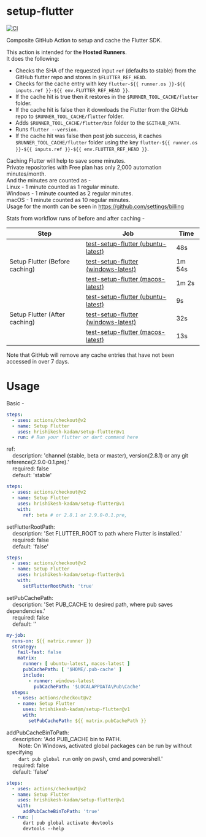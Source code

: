 # setup-flutter

[![CI](https://github.com/hrishikesh-kadam/setup-flutter/actions/workflows/ci.yml/badge.svg)](https://github.com/hrishikesh-kadam/setup-flutter/actions/workflows/ci.yml)

Composite GitHub Action to setup and cache the Flutter SDK.

This action is intended for the **Hosted Runners**. <br/>
It does the following:

- Checks the SHA of the requested input `ref` (defaults to stable) from the GitHub flutter repo and stores in `$FLUTTER_REF_HEAD`.
- Checks for the cache entry with key `flutter-${{ runner.os }}-${{ inputs.ref }}-${{ env.FLUTTER_REF_HEAD }}`.
- If the cache hit is true then it restores in the `$RUNNER_TOOL_CACHE/flutter` folder.
- If the cache hit is false then it downloads the Flutter from the GitHub repo to `$RUNNER_TOOL_CACHE/flutter` folder.
- Adds `$RUNNER_TOOL_CACHE/flutter/bin` folder to the `$GITHUB_PATH`.
- Runs `flutter --version`.
- If the cache hit was false then post job success, it caches `$RUNNER_TOOL_CACHE/flutter` folder using the key `flutter-${{ runner.os }}-${{ inputs.ref }}-${{ env.FLUTTER_REF_HEAD }}`.

Caching Flutter will help to save some minutes. <br/>
Private repositories with Free plan has only 2,000 automation minutes/month. <br/>
And the minutes are counted as - <br/>
Linux - 1 minute counted as 1 regular minute. <br/>
Windows - 1 minute counted as 2 regular minutes. <br/>
macOS - 1 minute counted as 10 regular minutes. <br/>
Usage for the month can be seen in https://github.com/settings/billing

Stats from workflow runs of before and after caching - 

<table>
    <thead>
        <tr>
            <th>Step</th>
            <th>Job</th>
            <th>Time</th>
        </tr>
    </thead>
    <tbody>
        <tr>
            <td rowspan="3">Setup Flutter (Before caching)</td>
            <td><a href="https://github.com/hrishikesh-kadam/setup-flutter/runs/4484397669?check_suite_focus=true">test-setup-flutter (ubuntu-latest)</a></td>
            <td>48s</td>
        </tr>
        <tr>
            <td><a href="https://github.com/hrishikesh-kadam/setup-flutter/runs/4484397722?check_suite_focus=true">test-setup-flutter (windows-latest)</a></td>
            <td>1m 54s</td>
        </tr>
        <tr>
            <td><a href="https://github.com/hrishikesh-kadam/setup-flutter/runs/4484397797?check_suite_focus=true">test-setup-flutter (macos-latest)</a></td>
            <td>1m 2s</td>
        </tr>
        <tr>
            <td rowspan="3">Setup Flutter (After caching)</td>
            <td><a href="https://github.com/hrishikesh-kadam/setup-flutter/runs/4484539956?check_suite_focus=true">test-setup-flutter (ubuntu-latest)</a></td>
            <td>9s</td>
        </tr>
        <tr>
            <td><a href="https://github.com/hrishikesh-kadam/setup-flutter/runs/4484540003?check_suite_focus=true">test-setup-flutter (windows-latest)</a></td>
            <td>32s</td>
        </tr>
        <tr>
            <td><a href="https://github.com/hrishikesh-kadam/setup-flutter/runs/4484540044?check_suite_focus=true">test-setup-flutter (macos-latest)</a></td>
            <td>13s</td>
        </tr>
    </tbody>
</table>

Note that GitHub will remove any cache entries that have not been accessed in over 7 days.


# Usage

Basic - 

```yml
steps:
  - uses: actions/checkout@v2
  - name: Setup Flutter
    uses: hrishikesh-kadam/setup-flutter@v1
  - run: # Run your flutter or dart command here
```

ref: <br/>
&nbsp; &nbsp; description: 'channel (stable, beta or master), version(2.8.1) or any git reference(2.9.0-0.1.pre).' <br/>
&nbsp; &nbsp; required: false <br/>
&nbsp; &nbsp; default: 'stable' <br/>

```yml
steps:
  - uses: actions/checkout@v2
  - name: Setup Flutter
    uses: hrishikesh-kadam/setup-flutter@v1
    with:
      ref: beta # or 2.8.1 or 2.9.0-0.1.pre,
```

setFlutterRootPath: <br/>
&nbsp; &nbsp; description: 'Set FLUTTER_ROOT to path where Flutter is installed.' <br/>
&nbsp; &nbsp; required: false <br/>
&nbsp; &nbsp; default: 'false' <br/>

```yml
steps:
  - uses: actions/checkout@v2
  - name: Setup Flutter
    uses: hrishikesh-kadam/setup-flutter@v1
    with:
      setFlutterRootPath: 'true'
```

setPubCachePath: <br/>
&nbsp; &nbsp; description: 'Set PUB_CACHE to desired path, where pub saves dependencies.' <br/>
&nbsp; &nbsp; required: false <br/>
&nbsp; &nbsp; default: '' <br/>

```yml
my-job:
  runs-on: ${{ matrix.runner }}
  strategy:
    fail-fast: false
    matrix:
      runner: [ ubuntu-latest, macos-latest ]
      pubCachePath: [ '$HOME/.pub-cache' ]
      include:
        - runner: windows-latest
          pubCachePath: '$LOCALAPPDATA\Pub\Cache'
  steps:
    - uses: actions/checkout@v2
    - name: Setup Flutter
      uses: hrishikesh-kadam/setup-flutter@v1
      with:
        setPubCachePath: ${{ matrix.pubCachePath }}
```

addPubCacheBinToPath: <br/>
&nbsp; &nbsp; description: 'Add PUB_CACHE bin to PATH. <br/>
&nbsp; &nbsp; &nbsp; &nbsp; Note: On Windows, activated global packages can be run by without specifying <br/>
&nbsp; &nbsp; &nbsp; &nbsp; `dart pub global run` only on pwsh, cmd and powershell.' <br/>
&nbsp; &nbsp; required: false <br/>
&nbsp; &nbsp; default: 'false' <br/>

```yml
steps:
  - uses: actions/checkout@v2
  - name: Setup Flutter
    uses: hrishikesh-kadam/setup-flutter@v1
    with:
      addPubCacheBinToPath: 'true'
  - run: |
      dart pub global activate devtools
      devtools --help
```
